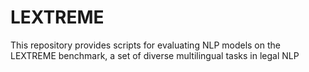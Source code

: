 # LEXTREME
This repository provides scripts for evaluating NLP models on the LEXTREME benchmark, a set of diverse multilingual tasks in legal NLP
